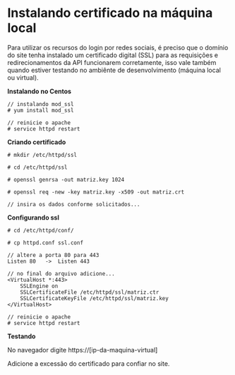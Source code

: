 # Instalando certificado na máquina local

Para utilizar os recursos do login por redes sociais, é preciso que o domínio do site tenha instalado um certificado
 digital (SSL) para as requisições e redirecionamentos da API funcionarem corretamente, isso vale também quando estiver
 testando no ambiênte de desenvolvimento (máquina local ou virtual).


__Instalando no Centos__

    // instalando mod_ssl
    # yum install mod_ssl

    // reinicie o apache
    # service httpd restart



__Criando certificado__

    # mkdir /etc/httpd/ssl

    # cd /etc/httpd/ssl

    # openssl genrsa -out matriz.key 1024

    # openssl req -new -key matriz.key -x509 -out matriz.crt

    // insira os dados conforme solicitados...



__Configurando ssl__

    # cd /etc/httpd/conf/

    # cp httpd.conf ssl.conf

    // altere a porta 80 para 443
    Listen 80   ->  Listen 443

    // no final do arquivo adicione...
    <VirtualHost *:443>
        SSLEngine on
        SSLCertificateFile /etc/httpd/ssl/matriz.ctr
        SSLCertificateKeyFile /etc/httpd/ssl/matriz.key
    </VirtualHost>

    // reinicie o apache
    # service httpd restart



__Testando__

No navegador digite https://[ip-da-maquina-virtual]

Adicione a excessão do certificado para confiar no site.
